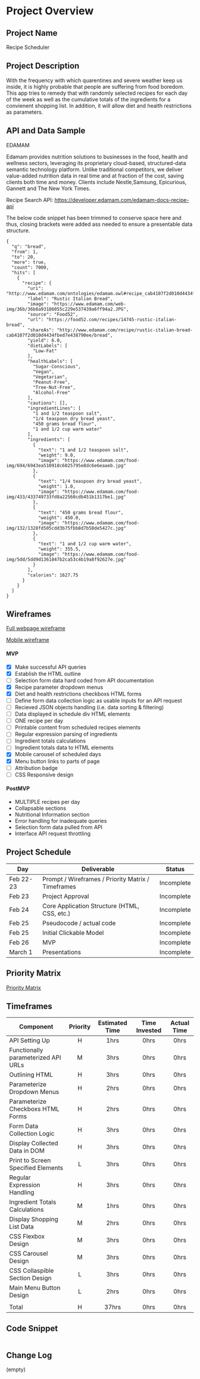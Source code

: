 # Project Overview

## Project Name

Recipe Scheduler

## Project Description

With the frequency with which quarentines and severe weather keep us inside, it is highly probable that people are suffering from food boredom. This app tries to remedy that with randomly selected recipes for each day of the week as well as the cumulative totals of the ingredients for a convienent shopping list. In addition, it will allow diet and health restrictions as parameters.  

## API and Data Sample

EDAMAM

Edamam provides nutrition solutions to businesses in the food, health and wellness sectors, leveraging its proprietary cloud-based, structured-data semantic technology platform. Unlike traditional competitors, we deliver value-added nutrition data in real time and at fraction of the cost, saving clients both time and money. Clients include Nestle,Samsung, Epicurious, Gannett and The New York Times.

Recipe Search API: https://developer.edamam.com/edamam-docs-recipe-api

The below code snippet has been trimmed to conserve space here and thus, closing brackets were added ass needed to ensure a presentable data structure.
```
{
  "q": "bread",
  "from": 1,
  "to": 20,
  "more": true,
  "count": 7000,
  "hits": [
    {
      "recipe": {
        "uri": "http://www.edamam.com/ontologies/edamam.owl#recipe_cab4107f2d010d4434fbed7e438790ee",
        "label": "Rustic Italian Bread",
        "image": "https://www.edamam.com/web-img/36b/36b8a93186055c229e537439a6ff94a2.JPG",
        "source": "Food52",
        "url": "https://food52.com/recipes/14745-rustic-italian-bread",
        "shareAs": "http://www.edamam.com/recipe/rustic-italian-bread-cab4107f2d010d4434fbed7e438790ee/bread",
        "yield": 6.0,
        "dietLabels": [
          "Low-Fat"
        ],
        "healthLabels": [
          "Sugar-Conscious",
          "Vegan",
          "Vegetarian",
          "Peanut-Free",
          "Tree-Nut-Free",
          "Alcohol-Free"
        ],
        "cautions": [],
        "ingredientLines": [
          "1 and 1/2 teaspoon salt",
          "1/4 teaspoon dry bread yeast",
          "450 grams bread flour",
          "1 and 1/2 cup warm water"
        ],
        "ingredients": [
          {
            "text": "1 and 1/2 teaspoon salt",
            "weight": 9.0,
            "image": "https://www.edamam.com/food-img/694/6943ea510918c6025795e8dc6e6eaaeb.jpg"
          },
          {
            "text": "1/4 teaspoon dry bread yeast",
            "weight": 1.0,
            "image": "https://www.edamam.com/food-img/433/433749733fd8a22560cdb451b1317be1.jpg"
          },
          {
            "text": "450 grams bread flour",
            "weight": 450.0,
            "image": "https://www.edamam.com/food-img/132/1328fd505cdd3b75fbb8d7b58de5427c.jpg"
          },
          {
            "text": "1 and 1/2 cup warm water",
            "weight": 355.5,
            "image": "https://www.edamam.com/food-img/5dd/5dd9d1361847b2ca53c4b19a8f92627e.jpg"
          }
        ],
        "calories": 1627.75
      }
    }
  ]
}
```

## Wireframes

[Full webpage wireframe](/images/full_wireframe.png)

[Mobile wireframe](/images/mobile_wireframe.png)

#### MVP

- [x] Make successful API queries
- [x] Establish the HTML outline
- [ ] Selection form data hard coded from API documentation
- [x] Recipe parameter dropdown menus
- [x] Diet and health restrictions checkboxs HTML forms
- [ ] Define form data collection logic as usable inputs for an API request
- [ ] Recieved JSON objects handling (i.e. data sorting & filtering)
- [ ] Data displayed in schedule div HTML elements
- [ ] ONE recipe per day
- [ ] Printable content from scheduled recipes elements
- [ ] Regular expression parsing of ingredients
- [ ] Ingredient totals calculations 
- [ ] Ingredient totals data to HTML elements
- [x] Mobile carousel of scheduled days
- [x] Menu button links to parts of page
- [ ] Attribution badge
- [ ] CSS Responsive design

#### PostMVP

- MULTIPLE recipes per day
- Collapsable sections
- Nutritional Information section
- Error handling for inadequate queries
- Selection form data pulled from API
- Interface API request throttling

## Project Schedule

|  Day | Deliverable | Status
|---|---| ---|
|Feb 22-23| Prompt / Wireframes / Priority Matrix / Timeframes | Incomplete
|Feb 23| Project Approval | Incomplete
|Feb 24| Core Application Structure (HTML, CSS, etc.) | Incomplete
|Feb 25| Pseudocode / actual code | Incomplete
|Feb 25| Initial Clickable Model  | Incomplete
|Feb 26| MVP | Incomplete
|March 1| Presentations | Incomplete

## Priority Matrix

[Priority Matrix](/images/priority_matrix.png)

## Timeframes

| Component | Priority | Estimated Time | Time Invested | Actual Time |
| --- | :---: |  :---: | :---: | :---: |
| API Setting Up | H | 1hrs| 0hrs | 0hrs |
| Functionally parameterized API URLs | M | 3hrs | 0hrs | 0hrs |
| Outlining HTML | H | 3hrs| 0hrs | 0hrs |
| Parameterize Dropdown Menus | H | 2hrs | 0hrs| 0hrs |
| Parameterize Checkboxs HTML Forms | H | 2hrs | 0hrs| 0hrs |
| Form Data Collection Logic | H | 3hrs | 0hrs| 0hrs |
| Display Collected Data in DOM | H | 3hrs | 0hrs| 0hrs |
| Print to Screen Specified Elements | L | 3hrs | 0hrs| 0hrs |
| Regular Expression Handling | H | 3hrs | 0hrs | 0hrs |
| Ingredient Totals Calculations  | M | 1hrs | 0hrs| 0hrs |
| Display Shopping List Data | M | 2hrs | 0hrs | 0hrs |
| CSS Flexbox Design | M | 3hrs | 0hrs | 0hrs |
| CSS Carousel Design | M | 3hrs | 0hrs | 0hrs |
| CSS Collaspible Section Design | L | 3hrs | 0hrs | 0hrs |
| Main Menu Button Design | L | 2hrs | 0hrs | 0hrs |
|  |  |   |  |  |
| Total | H | 37hrs| 0hrs | 0hrs |

## Code Snippet

```
```

## Change Log

  (empty)
